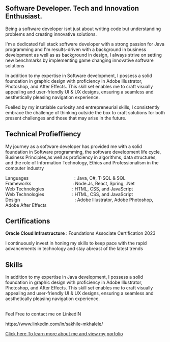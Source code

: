 <h2>Software Developer. Tech and Innovation Enthusiast.</h2>

<p>
    Being a software developer isnt just about writing code but understanding problems and creating innovative solutions.
</p>
<p>
    I'm a dedicated full stack software developer with a strong passion for Java programming and I'm results-driven with a background in business development as well as as background in design, I always strive on setting new benchmarks by implementing game changing innovative software solutions
</p>
<p>
    In addition to my expertise in Software development, I possess a solid foundation in graphic design with proficiency in Adobe Illustrator, Photoshop, and After Effects. This skill set enables me to craft visually appealing and user-friendly UI & UX designs, ensuring a seamless and aesthetically pleasing navigation experience.
</p>
<p>
    Fuelled by my insatiable curiosity and entrepreneurial skills, I consistently embrace the challenge of thinking outside the box to craft solutions for both present challenges and those that may arise in the future.
</p>
<p>
    <h2> Technical Profieffiency </h2> 
    <p>
        My journey as a software developer has provided me with a solid foundation in Software programming, the software development life cycle, Business Principles,as well as proficiency in algorithms, data structures, and the role of Information Technology, Ethics and Professionalism in the computer industry
    </p>
    Languages           : Java, C#, T-SQL & SQL
    <br>
    Frameworks          : Node.Js, React, Spring, .Net
    <br>
    Web Technologies       : HTML, CSS, and JavaScript
    <br>
    Web Technologies       : HTML, CSS, and JavaScript
    <br>
    Design             : Adobe Illustrator, Adobe Photoshop, Adobe After Effects
    
</p>

<h2>Certifications</h2>
<p><strong>Oracle Cloud Infrastructure</strong> : Foundations Associate Certification 2023
</p>

<p>I continuously invest in honing my skills to keep pace with the rapid advancements in technology and stay abreast of the latest trends</p>


<p>
    <h2>Skills</h2>
    <p>
        In addition to my expertise in Java development, I possess a solid foundation in graphic design with proficiency in Adobe Illustrator, Photoshop, and After Effects. This skill set enables me to craft
        visually appealing and user-friendly UI & UX designs, ensuring a seamless and aesthetically pleasing navigation experience.
</p>
</p>

<p><br>Feel Free to contact me on  LinkedIN </p>
  https://www.linkedin.com/in/sakhile-mkhalele/
<p><a href="https://sakhilemkhalele.pages.dev/" target="blank_"> Click here To learn more about me and view my porfolio</a></p>

<!---
SakhileM17/SakhileM17 is a ✨ special ✨ repository because its `README.md` (this file) appears on your GitHub profile.
You can click the Preview link to take a look at your changes.
--->
